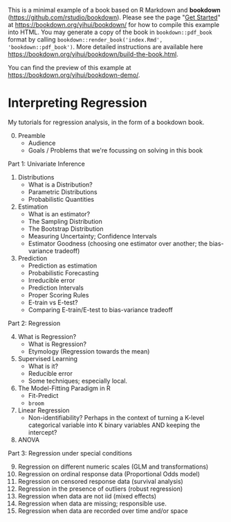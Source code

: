 This is a minimal example of a book based on R Markdown and **bookdown** (https://github.com/rstudio/bookdown). Please see the page "[Get Started](https://bookdown.org/yihui/bookdown/get-started.html)" at https://bookdown.org/yihui/bookdown/ for how to compile this example into HTML. You may generate a copy of the book in `bookdown::pdf_book` format by calling `bookdown::render_book('index.Rmd', 'bookdown::pdf_book')`. More detailed instructions are available here https://bookdown.org/yihui/bookdown/build-the-book.html.

You can find the preview of this example at https://bookdown.org/yihui/bookdown-demo/.


# Interpreting Regression

My tutorials for regression analysis, in the form of a bookdown book.

0. Preamble
	- Audience
	- Goals / Problems that we're focussing on solving in this book

Part 1: Univariate Inference

1. Distributions
	- What is a Distribution?
	- Parametric Distributions
	- Probabilistic Quantities
2. Estimation
	- What is an estimator?
	- The Sampling Distribution
	- The Bootstrap Distribution
	- Measuring Uncertainty; Confidence Intervals
	- Estimator Goodness (choosing one estimator over another; the bias-variance tradeoff)
3. Prediction
	- Prediction as estimation
	- Probabilistic Forecasting
	- Irreducible error
	- Prediction Intervals
	- Proper Scoring Rules
	- E-train vs E-test?
	- Comparing E-train/E-test to bias-variance tradeoff

Part 2: Regression

4. What is Regression?
	- What is Regression?
	- Etymology (Regression towards the mean)
5. Supervised Learning
	- What is it?
	- Reducible error
	- Some techniques; especially local.
6. The Model-Fitting Paradigm in R
	- Fit-Predict
	- `broom`
7. Linear Regression
	- Non-identifiability? Perhaps in the context of turning a K-level categorical variable into K binary variables AND keeping the intercept?
8. ANOVA

Part 3: Regression under special conditions

9. Regression on different numeric scales (GLM and transformations)
10. Regression on ordinal response data (Proportional Odds model)
11. Regression on censored response data (survival analysis)
12. Regression in the presence of outliers (robust regression)
13. Regression when data are not iid (mixed effects)
14. Regression when data are missing; responsible use.
15. Regression when data are recorded over time and/or space
